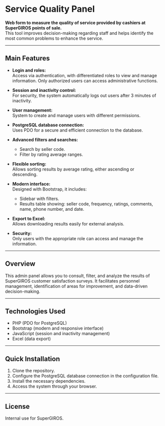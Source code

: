 # Service Quality Panel

**Web form to measure the quality of service provided by cashiers at SuperGIROS points of sale.**  
This tool improves decision-making regarding staff and helps identify the most common problems to enhance the service.

---

## Main Features

- **Login and roles:**  
  Access via authentication, with differentiated roles to view and manage information. Only authorized users can access administrative functions.

- **Session and inactivity control:**  
  For security, the system automatically logs out users after 3 minutes of inactivity.

- **User management:**  
  System to create and manage users with different permissions.

- **PostgreSQL database connection:**  
  Uses PDO for a secure and efficient connection to the database.

- **Advanced filters and searches:**  
  - Search by seller code.
  - Filter by rating average ranges.

- **Flexible sorting:**  
  Allows sorting results by average rating, either ascending or descending.

- **Modern interface:**  
  Designed with Bootstrap, it includes:
  - Sidebar with filters.
  - Results table showing: seller code, frequency, ratings, comments, name, phone number, and date.

- **Export to Excel:**  
  Allows downloading results easily for external analysis.

- **Security:**  
  Only users with the appropriate role can access and manage the information.

---

## Overview

This admin panel allows you to consult, filter, and analyze the results of SuperGIROS customer satisfaction surveys. It facilitates personnel management, identification of areas for improvement, and data-driven decision-making.

---

## Technologies Used

- PHP (PDO for PostgreSQL)
- Bootstrap (modern and responsive interface)
- JavaScript (session and inactivity management)
- Excel (data export)

---

## Quick Installation

1. Clone the repository.
2. Configure the PostgreSQL database connection in the configuration file.
3. Install the necessary dependencies.
4. Access the system through your browser.

---

## License

Internal use for SuperGIROS.
